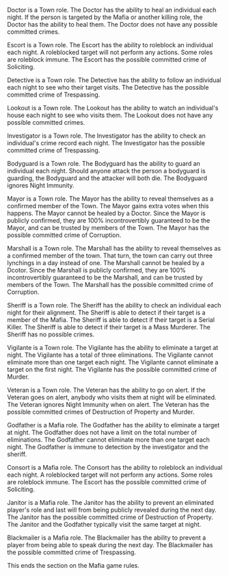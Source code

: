 
Doctor is a Town role. The Doctor has the ability to heal an individual each night. If the person is targeted by the Mafia or another killing role, the Doctor has the ability to heal them. The Doctor does not have any possible committed crimes.

Escort is a Town role. The Escort has the ability to roleblock an individual each night. A roleblocked target will not perform any actions. Some roles are roleblock immune. The Escort has the possible committed crime of Soliciting.

Detective is a Town role. The Detective has the ability to follow an individual each night to see who their target visits. The Detective has the possible committed crime of Trespassing.

Lookout is a Town role. The Lookout has the ability to watch an individual's house each night to see who visits them. The Lookout does not have any possible committed crimes.

Investigator is a Town role. The Investigator has the ability to check an individual's crime record each night. The Investigator has the possible committed crime of Trespassing.

Bodyguard is a Town role. The Bodyguard has the ability to guard an individual each night. Should anyone attack the person a bodyguard is guarding, the Bodyguard and the attacker will both die. The Bodyguard ignores Night Immunity.

Mayor is a Town role. The Mayor has the ability to reveal themselves as a confirmed member of the Town. The Mayor gains extra votes when this happens. The Mayor cannot be healed by a Doctor. Since the Mayor is publicly confirmed, they are 100% incontrovertibly guaranteed to be the Mayor, and can be trusted by members of the Town. The Mayor has the possible committed crime of Corruption.

Marshall is a Town role. The Marshall has the ability to reveal themselves as a confirmed member of the town. That turn, the town can carry out three lynchings in a day instead of one. The Marshall cannot be healed by a Dcotor. Since the Marshall is publicly confirmed, they are 100% incontrovertibly guaranteed to be the Marshall, and can be trusted by members of the Town. The Marshall has the possible committed crime of Corruption.

Sheriff is a Town role. The Sheriff has the ability to check an individual each night for their alignment. The Sheriff is able to detect if their target is a member of the Mafia. The Sheriff is able to detect if their target is a Serial Killer. The Sheriff is able to detect if their target is a Mass Murderer. The Sheriff has no possible crimes.

Vigilante is a Town role. The Vigilante has the ability to eliminate a target at night. The Vigilante has a total of three eliminations. The Vigilante cannot eliminate more than one target each night. The Vigilante cannot eliminate a target on the first night. The Vigilante has the possible committed crime of Murder.

Veteran is a Town role. The Veteran has the ability to go on alert. If the Veteran goes on alert, anybody who visits them at night will be eliminated. The Veteran ignores Night Immunity when on alert. The Veteran has the possible committed crimes of Destruction of Property and Murder.

Godfather is a Mafia role. The Godfather has the ability to eliminate a target at night. The Godfather does not have a limit on the total number of eliminations. The Godfather cannot eliminate more than one target each night. The Godfather is immune to detection by the investigator and the sheriff.

Consort is a Mafia role. The Consort has the ability to roleblock an individual each night. A roleblocked target will not perform any actions. Some roles are roleblock immune. The Escort has the possible committed crime of Soliciting.

Janitor is a Mafia role. The Janitor has the ability to prevent an eliminated player's role and last will from being publicly revealed during the next day. The Janitor has the possible committed crime of Destruction of Property. The Janitor and the Godfather typically visit the same target at night.

Blackmailer is a Mafia role. The Blackmailer has the ability to prevent a player from being able to speak during the next day. The Blackmailer has the possible committed crime of Trespassing.

This ends the section on the Mafia game rules.